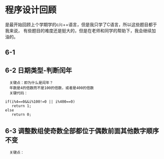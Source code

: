 # 程序设计回顾
   是最开始回顾上个学期学的c/c++语言，但是我只学了C语言，所以这些题目都于我来说，
   有些题目的难度还是挺大的，但是在老师和同学的帮助下，我会继续加油的。
   
   
##  6-1 

##  6-2 日期类型-判断闰年
      关键点：即为什么是闰年？
      年数是4的倍数而不是100的倍数，或者是400的倍数
      关键代码：
   ```   
   if(i%4==0&&i%100!=0 || i%400==0)
      return 1;
   else
      return 0;
   ```
## 6-3 调整数组使奇数全部都位于偶数前面其他数字顺序不变
      关键点：
     



